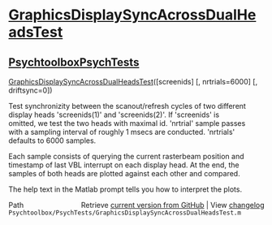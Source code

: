 # [GraphicsDisplaySyncAcrossDualHeadsTest](GraphicsDisplaySyncAcrossDualHeadsTest)
## [Psychtoolbox](Psychtoolbox)[PsychTests](PsychTests)

[GraphicsDisplaySyncAcrossDualHeadsTest](GraphicsDisplaySyncAcrossDualHeadsTest)([screenids] [, nrtrials=6000] [, driftsync=0])  
  
Test synchronizity between the scanout/refresh cycles of two different  
display heads 'screenids(1)' and 'screenids(2)'. If 'screenids' is  
omitted, we test the two heads with maximal id. 'nrtrial' sample passes  
with a sampling interval of roughly 1 msecs are conducted. 'nrtrials'  
defaults to 6000 samples.  
  
Each sample consists of querying the current rasterbeam position and  
timestamp of last VBL interrupt on each display head. At the end, the  
samples of both heads are plotted against each other and compared.  
  
The help text in the Matlab prompt tells you how to interpret the plots.  




<div class="code_header" style="text-align:right;">
  <span style="float:left;">Path&nbsp;&nbsp;</span> <span class="counter">Retrieve <a href=
  "https://raw.github.com/Psychtoolbox-3/Psychtoolbox-3/beta/Psychtoolbox/PsychTests/GraphicsDisplaySyncAcrossDualHeadsTest.m">current version from GitHub</a> | View <a href=
  "https://github.com/Psychtoolbox-3/Psychtoolbox-3/commits/beta/Psychtoolbox/PsychTests/GraphicsDisplaySyncAcrossDualHeadsTest.m">changelog</a></span>
</div>
<div class="code">
  <code>Psychtoolbox/PsychTests/GraphicsDisplaySyncAcrossDualHeadsTest.m</code>
</div>

